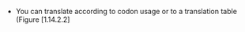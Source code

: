 

-   You can translate according to codon usage or to a translation table
    (Figure&nbsp;[1.14.2.2]